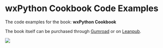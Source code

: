 # wxPython Cookbook Code Examples

The code examples for the book: **wxPython Cookbook**

The book itself can be purchased through [Gumroad](http://gum.co/wxcookbook) or on [Leanpub](https://leanpub.com/wxpythoncookbook/).

[<img src="http://www.blog.pythonlibrary.org/wp-content/uploads/2016/08/wxcookbook_small.png">](https://leanpub.com/wxpythoncookbook/)